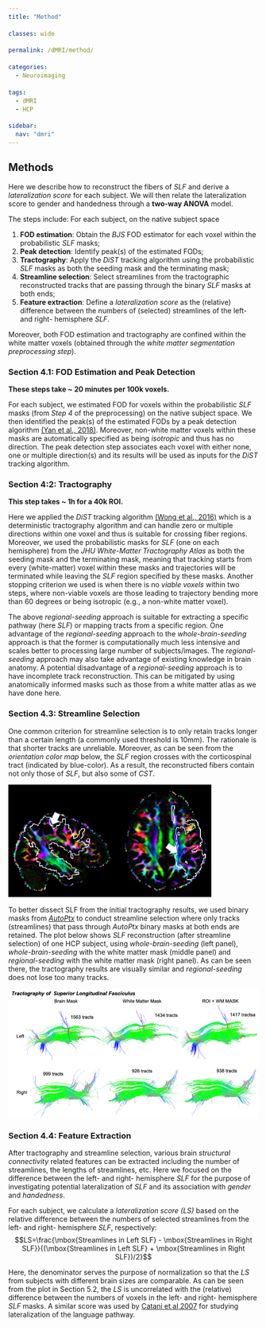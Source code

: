 ```yaml
---
title: "Method"

classes: wide

permalink: /dMRI/method/

categories:
  - Neuroimaging

tags:
  - dMRI
  - HCP

sidebar:
  nav: "dmri"
---
```


## Methods

Here we describe how to reconstruct the fibers of *SLF* and derive a *lateralization score* for each subject. We will then relate the lateralization score to gender and handedness through a **two-way ANOVA** model.

The steps include: For each subject, on the native subject space  

 1. **FOD estimation**: Obtain the *BJS* FOD estimator for each voxel within the  probabilistic *SLF* masks; 
 2. **Peak detection**: Identify peak(s) of the estimated FODs;
 3. **Tractography**: Apply the *DiST* tracking algorithm using  the probabilistic *SLF* masks  as both the seeding mask and the terminating mask;
 4. **Streamline selection**: Select streamlines from the tractographic reconstructed tracks that are  passing through the binary  *SLF* masks at both ends;
 5. **Feature extraction**: Define a *lateralization score* as the (relative) difference between the numbers of (selected) streamlines  of the left- and right- hemisphere *SLF*. 
 
 Moreover, both FOD estimation and tractography are confined within the white matter voxels (obtained through the *white matter segmentation preprocessing step*).
 
 
### Section 4.1: FOD Estimation and Peak Detection

**These steps take  ~ 20 minutes per 100k voxels.**
 
For each subject,  we estimated FOD for voxels within  the probabilistic *SLF* masks (from *Step 4* of the preprocessing) on the native subject space. 
We then identified  the peak(s) of the estimated FODs by a peak detection algorithm [(Yan et al., 2018)](https://doi.org/10.1016/j.media.2018.01.003). 
Moreover, non-white matter voxels within these masks are automatically specified as being *isotropic* and thus has no direction.  The peak detection step associates each voxel with either none, one or multiple direction(s) and its results will be used as inputs for the *DiST* tracking algorithm. 

### Section 4:2: Tractography 
**This step takes ~ 1h for a 40k ROI.**
 
Here we applied the *DiST* tracking algorithm [(Wong et al., 2016)](https://projecteuclid.org/euclid.aoas/1475069599) which is a deterministic tractography algorithm and can handle zero or multiple directions within one voxel and thus is suitable for crossing fiber regions. Moreover, we used  the  probabilistic masks for *SLF* (one on each hemisphere) from the  *JHU White-Matter Tractography Atlas* as both the seeding mask and the terminating mask, meaning that tracking starts from every (white-matter) voxel within these masks and trajectories will be terminated while leaving the *SLF* region specified by these masks. Another stopping criterion we used is when there is no *viable voxels* within two steps, where non-viable voxels are those leading to trajectory bending more than 60 degrees or being isotropic (e.g., a non-white matter voxel). 

The above *regional-seeding* approach is suitable for extracting a specific pathway (here *SLF*) or mapping tracts from a specific region.
One advantage of the *regional-seeding* approach to the *whole-brain-seeding* approach is that 
the former is computationally much less intensive and  scales better to processing large number of subjects/images. The *regional-seeding* approach may also take advantage of existing knowledge in brain anatomy. 
A potential disadvantage of a *regional-seeding* approach is to  have incomplete track reconstruction. This can be mitigated by using anatomically informed masks such as those from a white matter atlas as we have done here. 


### Section 4.3:  Streamline Selection
One common criterion for streamline selection is to only retain tracks longer than a certain length (a commonly used threshold is 10mm).  The rationale is that shorter tracks are unreliable. Moreover, as can be seen from the *orientation color map* below, the *SLF* region crosses with the corticospinal tract (indicated by blue-color). As a result, the reconstructed  fibers contain not only those of *SLF*, but also some of *CST*. 


![**FA corrected orientation color map on native space of one HCP subject:** The (probabilistic)  *SLF* mask on the left-hemisphere is outlined by white-colored lines. Left panel: saggital view at MNI X = -38; Right panel: axial view at MNI  Z = 30.](/assets/images/dmri/SLF_L_colormap.png)

To better dissect SLF  from the initial tractography results, we used binary masks from [*AutoPtx*](https://fsl.fmrib.ox.ac.uk/fsl/fslwiki/AutoPtx) to conduct streamline selection where only tracks (streamlines) that pass through  *AutoPtx* binary masks at both ends are retained. 
The  plot below  shows *SLF* reconstruction (after streamline selection) of one HCP subject, using *whole-brain-seeding* (left panel), *whole-brain-seeding* with the white matter mask (middle panel) and *regional-seeding* with the white matter mask (right panel). As can be seen there, the tractography results are visually similar and  *regional-seeding* does not lose too many tracks.


![***SLF* reconstruction of one HCP subject with streamline seleciton (*AutoPtx* masks)**: Left panel: *whole-brain-seeding* results; Middle panel: *whole-brain-seeding* with white matter mask; Right panel: *regional-seeding* with white matter mask](/assets/images/dmri/SLF_tractography.png)




### Section 4.4:  Feature Extraction
After tractography and streamline selection, various brain *structural connectivity* related features can be extracted including the number of streamlines,  the lengths of streamlines, etc. Here we focused on the difference between the left- and right- hemisphere *SLF* for the purpose of investigating potential lateralization of *SLF* and its association with *gender* and *handedness*. 

 
For each subject, we calculate a *lateralization score (LS)* based on the relative difference between the numbers of selected streamlines from the left- and right- hemisphere *SLF*, respectively: 
$$LS=\frac{\mbox{Streamlines in Left SLF} - \mbox{Streamlines in Right SLF}}{(\mbox{Streamlines in Left SLF} + \mbox{Streamlines in Right SLF})/2}$$

Here, the denominator serves the purpose of normalization so that the *LS* from subjects with different brain sizes are comparable.  As can be seen from the plot in Section 5.2, the *LS* is uncorrelated with the (relative) difference between the numbers of voxels in the left- and right- hemisphere *SLF* masks.  A similar score was used by
[Catani et al 2007](https://www.pnas.org/content/104/43/17163) for studying lateralization of the language pathway. 